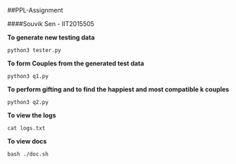 ##PPL-Assignment

####Souvik Sen - IIT2015505

**To generate new testing data**

```
python3 tester.py
```

**To form Couples from the generated test data**

```
python3 q1.py
```

**To perform gifting and to find the  happiest and most compatible k couples**

```
python3 q2.py
```

**To view the logs**

```
cat logs.txt
```

**To view docs**

```
bash ./doc.sh
```

